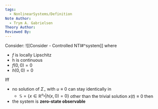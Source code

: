```yaml
---
tags:
  - NonlinearSystems/Definition
Note Author:
  - Trym A. Gabrielsen
Theory Author: 
Reviewed By:
---
```

Consider: ![[Consider - Controlled NTI#^system]]
where 
- $f$ is locally Lipschitz
- h is continuous
- $f(0,0)=0$
- $h(0,0) = 0$


Iff 
- no solution of $\Sigma_\circ$ with $u\equiv0$ can stay identically in 
	- $\mathbb{S} = \{x\in\mathbb{R}^{n_x}|h(x,0)=0\}$
	other than the trivial solution $x(t)\equiv0$
then 
- the system is **zero-state observable**

